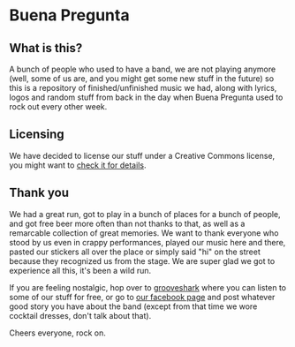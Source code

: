 # Buena Pregunta

## What is this?

A bunch of people who used to have a band, we are not playing anymore (well, some of us are, and you might get some new stuff in the future) so this is a repository of finished/unfinished music we had, along with lyrics, logos and random stuff from back in the day when Buena Pregunta used to rock out every other week.

## Licensing

We have decided to license our stuff under a Creative Commons license, you might want to [check it for details](https://github.com/pote/Buena-Pregunta/blob/master/LICENSE.md).


## Thank you

We had a great run, got to play in a bunch of places for a bunch of people, and got free beer more often than not thanks to that, as well as a remarcable collection of great memories. We want to thank everyone who stood by us even in crappy performances, played our music here and there, pasted our stickers all over the place or simply said "hi" on the street because they recognized us from the stage. We are super glad we got to experience all this, it's been a wild run.

If you are feeling nostalgic, hop over to [grooveshark](http://grooveshark.com/#!/artist/Buena+Pregunta/1868281) where you can listen to some of our stuff for free, or go to [our facebook page](https://www.facebook.com/pages/Buena-Pregunta-/149975980337?fref=ts) and post whatever good story you have about the band (except from that time we wore cocktail dresses, don't talk about that).

Cheers everyone, rock on.
